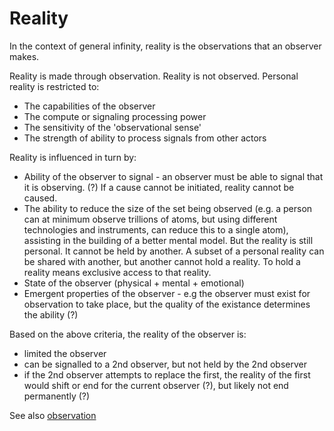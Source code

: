 # Reality

In the context of general infinity, reality is the observations that an observer makes.
 
Reality is made through observation. Reality is not observed. Personal reality is restricted to:

* The capabilities of the observer
* The compute or signaling processing power
* The sensitivity of the 'observational sense'
* The strength of ability to process signals from other actors

Reality is influenced in turn by:

* Ability of the observer to signal - an observer must be able to signal that it is observing. (?) If a cause cannot be initiated, reality cannot be caused.
* The ability to reduce the size of the set being observed (e.g. a person can at minimum observe trillions of atoms, but using different technologies and instruments, can reduce this to a single atom), assisting in the building of a better mental model. But the reality is still personal. It cannot be held by another. A subset of a personal reality can be shared with another, but another cannot hold a reality. To hold a reality means exclusive access to that reality.
* State of the observer (physical + mental + emotional)
* Emergent properties of the observer - e.g the observer must exist for observation to take place, but the quality of the existance determines the ability (?)
    
    
Based on the above criteria, the reality of the observer is:
* limited the observer
* can be signalled to a 2nd observer, but not held by the 2nd observer
* if the 2nd observer attempts to replace the first, the reality of the first would shift or end for the current observer (?), but likely not end permanently (?)



See also [observation](observation.md)